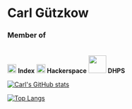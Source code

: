 # Carl Gützkow

### Member of<br> <br>
<img src="https://i.imgur.com/aBWMzBt.jpeg" width="20px"> <b>Index</b>
<img src="https://imgur.com/m17DHsz.png" width="20px"> <b>Hackerspace</b>
<img src="https://i.imgur.com/0uZKbkQ.png" width="40px"> <b>DHPS</b>

[![Carl's GitHub stats](https://github-readme-stats.vercel.app/api?username=CJGutz&hide=stars&show_icons=true&theme=tokyonight)](https://github.com/CJGutz/github-readme-stats)

[![Top Langs](https://github-readme-stats.vercel.app/api/top-langs/?username=CJGutz&layout=compact&hide=jupyter+notebook&theme=tokyonight)](https://github.com/CJGutz/github-readme-stats)
